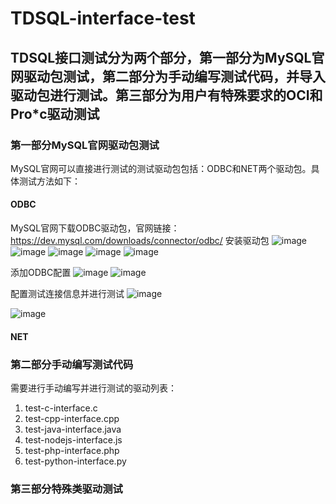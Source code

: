 # TDSQL-interface-test

## TDSQL接口测试分为两个部分，第一部分为MySQL官网驱动包测试，第二部分为手动编写测试代码，并导入驱动包进行测试。第三部分为用户有特殊要求的OCI和Pro\*c驱动测试

### 第一部分MySQL官网驱动包测试 
MySQL官网可以直接进行测试的测试驱动包包括：ODBC和NET两个驱动包。具体测试方法如下：

#### ODBC
MySQL官网下载ODBC驱动包，官网链接：https://dev.mysql.com/downloads/connector/odbc/
安装驱动包
 ![image](https://github.com/jerkcsrk/TDSQL-interface-test/assets/89886972/f25c7cbd-4f0f-4f4f-846c-c451252f39ee)
![image](https://github.com/jerkcsrk/TDSQL-interface-test/assets/89886972/33bcdb56-52a2-4056-9801-1fe5641d420e)
![image](https://github.com/jerkcsrk/TDSQL-interface-test/assets/89886972/03696dae-ff2e-45c0-b0c3-e222fba0790d)
![image](https://github.com/jerkcsrk/TDSQL-interface-test/assets/89886972/73527f4e-7b13-486a-94d8-d8f34a6e7e5e)
![image](https://github.com/jerkcsrk/TDSQL-interface-test/assets/89886972/c9299c58-3148-4a29-8a8e-b56363fbbaed)

 
 
 

 
添加ODBC配置
![image](https://github.com/jerkcsrk/TDSQL-interface-test/assets/89886972/3a6c771e-eba1-4a47-af87-16f4e78a5935)
![image](https://github.com/jerkcsrk/TDSQL-interface-test/assets/89886972/29792cfa-e861-48a1-a5a8-d428b6ec0966)

配置测试连接信息并进行测试
![image](https://github.com/jerkcsrk/TDSQL-interface-test/assets/89886972/c5333c5b-3492-4d98-9f2a-9faf523ef0f8)

 ![image](https://github.com/jerkcsrk/TDSQL-interface-test/assets/89886972/790856e7-80af-4442-81de-6fd35e0087ee)

 
 
 

#### NET



### 第二部分手动编写测试代码
需要进行手动编写并进行测试的驱动列表：
1. test-c-interface.c
2. test-cpp-interface.cpp
3. test-java-interface.java
4. test-nodejs-interface.js
5. test-php-interface.php
6. test-python-interface.py

### 第三部分特殊类驱动测试




